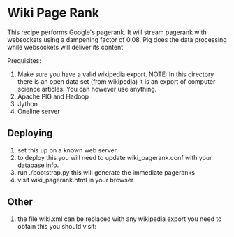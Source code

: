 Wiki Page Rank
=================================================================

This recipe performs Google's pagerank. It will
stream pagerank with websockets using a dampening factor of
0.08. Pig does the data processing while websockets will deliver
its content

Prequisites:
  1. Make sure you have a valid wikipedia export.
  NOTE:
  In this directory there is an open data set (from wikipedia)
  it is an export of computer science articles. You can however use
  anything. 
  2. Apache PIG and Hadoop
  3. Jython 
  4. Oneline server

Deploying
---------------------------------------------------

  1. set this up on a known web server
  2. to deploy this you will need to update wiki_pagerank.conf
with your database info.
  3. run ./bootstrap.py this will generate the immediate pageranks
  4. visit wiki_pagerank.html in your browser

Other
---------------------------------------------------
  1. the file wiki.xml can be replaced with any
  wikipedia export you need to obtain this you should visit:
